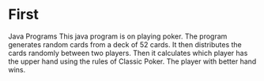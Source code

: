 # First
Java Programs
This java program is on playing poker.
The program generates random cards from a deck of 52 cards.
It then distributes the cards randomly between two players.
Then it calculates which player has the upper hand using the rules of Classic Poker.
The player with better hand wins.

